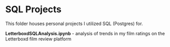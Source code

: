 # SQL Projects

This folder houses personal projects I utilized SQL (Postgres) for.

**LetterboxdSQLAnalysis.ipynb** - analysis of trends in my film ratings on the Letterboxd film review platform
